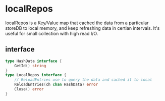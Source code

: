 # localRepos

localRepos is a Key/Value map that cached the data from a particular storeDB to local memory, and keep refreshing data in certian intervals.
It's useful for small collection with high read I/O.

## interface
```go
type HashData interface {
    GetId() string
}
type LocalRepos interface {
    // ReloadEntries use to query the data and cached it to local
    ReloadEntries(ch chan HashData) error
    Close() error
}
```

